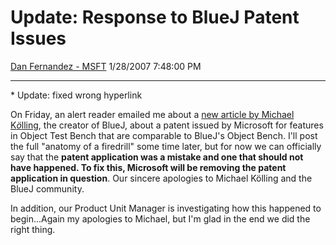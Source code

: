 <div id="page">

# Update: Response to BlueJ Patent Issues

[Dan Fernandez -
MSFT](https://social.msdn.microsoft.com/profile/Dan%20Fernandez%20-%20MSFT)
1/28/2007 7:48:00 PM

-----

<div id="content">

\* Update: fixed wrong hyperlink 

On Friday, an alert reader emailed me about a [new article by Michael
K*ö*lling](http://www.bluej.org/mrt/?p=21), the creator of BlueJ, about
a patent issued by Microsoft for features in Object Test Bench that are
comparable to BlueJ's Object Bench. I'll post the full "anatomy of a
firedrill" some time later, but for now we can officially say that the
**patent application was a mistake and one that should not have
happened. To fix this, Microsoft will be removing the patent application
in question**. Our sincere apologies to Michael Kölling and the BlueJ
community.

In addition, our Product Unit Manager is investigating how this happened
to begin...Again my apologies to Michael, but I'm glad in the end we did
the right thing.

 

 

 

</div>

</div>
